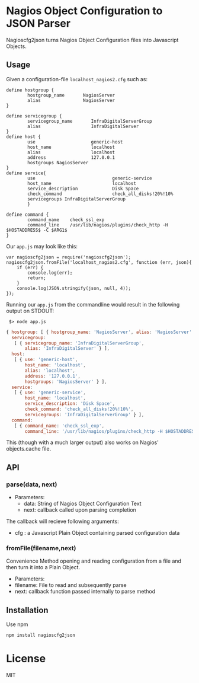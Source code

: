 # Nagios Object Configuration to JSON Parser

Nagioscfg2json turns Nagios Object Configuration files into
Javascript Objects.

## Usage

Given a configuration-file `localhost_nagios2.cfg` such as: 

```
define hostgroup {
        hostgroup_name       NagiosServer
        alias                NagiosServer
}

define servicegroup {
        servicegroup_name       InfraDigitalServerGroup
        alias                   InfraDigitalServer
}
define host {
        use                     generic-host
        host_name               localhost
        alias                   localhost
        address                 127.0.0.1
        hostgroups NagiosServer
}
define service{
        use                             generic-service
        host_name                       localhost
        service_description             Disk Space
        check_command                   check_all_disks!20%!10%
        servicegroups InfraDigitalServerGroup
        }

define command {
        command_name    check_ssl_exp
        command_line    /usr/lib/nagios/plugins/check_http -H $HOSTADDRESS$ -C $ARG1$
}
```

Our `app.js` may look like this:


```
var nagioscfg2json = require('nagioscfg2json');
nagioscfg2json.fromFile('localhost_nagios2.cfg', function (err, json){
    if (err) {
		console.log(err);
		return;
	}
	console.log(JSON.stringify(json, null, 4));
});
```
Running our `app.js` from the commandline would result in the following output on STDOUT:

```shell
 $> node app.js
```

```javascript
{ hostgroup: [ { hostgroup_name: 'NagiosServer', alias: 'NagiosServer' } ],
  servicegroup:
   [ { servicegroup_name: 'InfraDigitalServerGroup',
       alias: 'InfraDigitalServer' } ],
  host:
   [ { use: 'generic-host',
       host_name: 'localhost',
       alias: 'localhost',
       address: '127.0.0.1',
       hostgroups: 'NagiosServer' } ],
  service:
   [ { use: 'generic-service',
       host_name: 'localhost',
       service_description: 'Disk Space',
       check_command: 'check_all_disks!20%!10%',
       servicegroups: 'InfraDigitalServerGroup' } ],
  command:
   [ { command_name: 'check_ssl_exp',
       command_line: '/usr/lib/nagios/plugins/check_http -H $HOSTADDRESS$ -C $ARG1$' } ] }
```

This (though with a much larger output) also works on Nagios' objects.cache file.

## API

### parse(data, next)

- Parameters:
  - data: String of Nagios Object Configuration Text
  - next: callback called upon parsing completion

The callback will recieve following arguments:

 - cfg : a Javascript Plain Object containing parsed configuration data

### fromFile(filename,next)

Convenience Method opening and reading configuration from a file and then
turn it into a Plain Object.

- Parameters:
 - filename: File to read and subsequently parse
 - next: callback function passed internally to parse method

## Installation

Use npm
```
npm install nagioscfg2json
```

# License 

MIT
